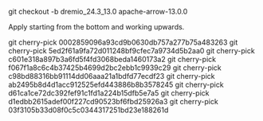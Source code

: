 git checkout -b dremio_24.3_13.0 apache-arrow-13.0.0

Apply starting from the bottom and working upwards.

git cherry-pick 0002859096a93cd9b0630db757a277b75a483263
git cherry-pick 5ed2f61a9fa72d011248bf9cfec7a9734d5b2aa0
git cherry-pick c601e318a897b3a6fd5f4fd3068beda1460173a2
git cherry-pick f067f1a8c6c4b37425b4699d2bc2ebb1c9939c29
git cherry-pick c98bd88316bb91114dd06aaa21a1bdfd77ecdf23
git cherry-pick ab2495b8d4d1acc912525efd443886b8b3578245
git cherry-pick d61ca1ce72dc392fef91c1fd1a224b15dfb5e7a5
git cherry-pick d1edbb2615adef00f227cd90523bf6fbd25926a3
git cherry-pick 03f3105b33d08f0c5c0344317251bd23e188261d

